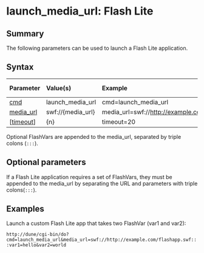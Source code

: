 # launch\_media\_url: Flash Lite #
## Summary ##

The following parameters can be used to launch a Flash Lite application.

## Syntax ##

| **Parameter**          | **Value(s)**        | **Example**                                    | **API Version(s)** |
|:-----------------------|:--------------------|:-----------------------------------------------|:-------------------|
| [cmd](Cmd.md)            | launch\_media\_url  | cmd=launch\_media\_url                         | ≥ 3                |
| [media\_url](MediaUrl.md) | swf://{media\_url}  | media\_url=swf://http://example.com/flash.swf  | ≥ 3                |
| [[timeout](Timeout.md)]  | {n}                 | timeout=20                                     | ≥ 1                |

Optional FlashVars are appended to the media\_url, separated by triple colons (`:::`).

## Optional parameters ##

If a Flash Lite application requires a set of FlashVars, they must be appended to the media\_url by separating the URL and parameters with triple colons(`:::`).

## Examples ##

Launch a custom Flash Lite app that takes two FlashVar (var1 and var2):

`http://dune/cgi-bin/do?cmd=launch_media_url&media_url=swf://http://example.com/flashapp.swf:::var1=hello&var2=world`